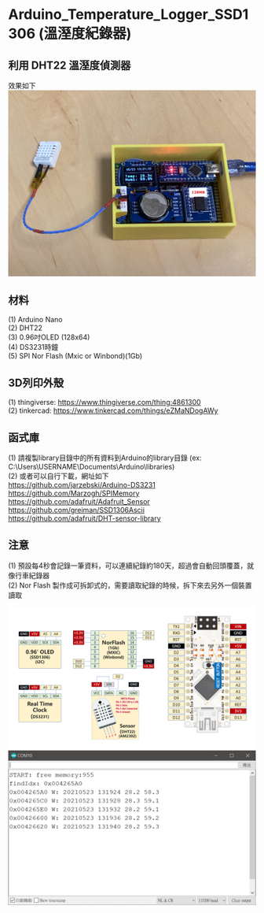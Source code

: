 # Arduino_Temperature_Logger_SSD1306 (溫溼度紀錄器)
## 利用 DHT22 溫溼度偵測器

效果如下
![image](https://github.com/Chihhao/Arduino_Temperature_Logger_SSD1306/blob/main/image/1.jpg)

## 材料
(1) Arduino Nano  
(2) DHT22  
(3) 0.96吋OLED (128x64)  
(4) DS3231時鐘  
(5) SPI Nor Flash (Mxic or Winbond)(1Gb)  

## 3D列印外殼
(1) thingiverse: https://www.thingiverse.com/thing:4861300  
(2) tinkercad: https://www.tinkercad.com/things/eZMaNDogAWy  

## 函式庫
(1) 請複製library目錄中的所有資料到Arduino的library目錄 (ex: C:\Users\USERNAME\Documents\Arduino\libraries)  
(2) 或者可以自行下載，網址如下  
https://github.com/jarzebski/Arduino-DS3231  
https://github.com/Marzogh/SPIMemory  
https://github.com/adafruit/Adafruit_Sensor  
https://github.com/greiman/SSD1306Ascii  
https://github.com/adafruit/DHT-sensor-library  

## 注意
(1) 預設每4秒會記錄一筆資料，可以連續紀錄約180天，超過會自動回頭覆蓋，就像行車紀錄器  
(2) Nor Flash 製作成可拆卸式的，需要讀取紀錄的時候，拆下來去另外一個裝置讀取  

![image](https://github.com/Chihhao/Arduino_Temperature_Logger_SSD1306/blob/main/image/wiring.png)
![image](https://github.com/Chihhao/Arduino_Temperature_Logger_SSD1306/blob/main/image/2.png)

